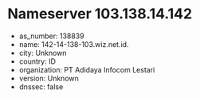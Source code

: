 # Nameserver 103.138.14.142

* as_number: 138839
* name: 142-14-138-103.wiz.net.id.
* city: Unknown
* country: ID
* organization: PT Adidaya Infocom Lestari
* version: Unknown
* dnssec: false
